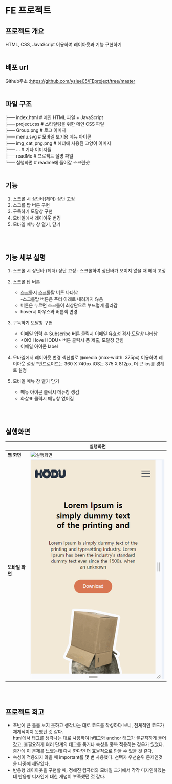 # FE 프로젝트
## 프로젝트 개요
HTML, CSS, JavaScript 이용하여 레이아웃과 기능 구현하기
 <br> <br> 

## 배포 url
Github주소 :https://github.com/yslee05/FEproject/tree/master
 <br> <br> 

## 파일 구조
├── index.html               # 메인 HTML 파일 + JavaScript  
├── project.css              # 스타일링을 위한 메인 CSS 파일  
├── Group.png            # 로고 이미지  
├── menu.svg             # 모바일 보기용 메뉴 아이콘  
├── img_cat_png.png      # 헤더에 사용된 고양이 이미지  
├── ...                  # 기타 이미지들  
├── readMe                    # 프로젝트 설명 파일  
└── 실행화면            #  readme에 들어갈 스크린샷
<br> <br> 

## 기능
1. 스크롤 시 상단바(헤더) 상단 고정
2. 스크롤 탑 버튼 구현
3. 구독하기 모달창 구현
4. 모바일에서 레이아웃 변경
5. 모바일 메뉴 창 열기, 닫기
   
<br> <br>  
## 기능 세부 설명
1. 스크롤 시 상단바 (헤더) 상단 고정
     : 스크롤하여 상단바가 보이지 않을 때 헤더 고정   
 
2. 스크롤 탑 버튼
   - 스크롤시 스크롤탑 버튼 나타남     
   -스크롤탑 버튼은 푸터 아래로 내려가지 않음      
   - 버튼은 누르면 스크롤이 최상단으로 부드럽게 올라감
   - hover시 마우스와 버튼색 변경
  
3. 구독하기 모달창 구현
   - 이메일 입력 후 Subscribe 버튼 클릭시 이메일 유효성 검사,모달창 나타남  
   - <OK! I love HODU> 버튼 클릭시 폼 제출, 모달창 닫힘
   - 이메일 아이콘 label

4. 모바일에서 레이아웃 변경
   섹션별로 @media (max-width: 375px) 이용하여 레이아웃 설정 
   *안드로이드는 360 X 740px  iOS는 375 X 812px, 더 큰 ios를 경계로 설정

5. 모바일 메뉴 창 열기 닫기
   - 메뉴 아이콘 클릭시 메뉴창 생김
   - 화살표 클릭시 메뉴창 없어짐

<br> <br>  

## 실행화면
|                | 실행화면                                           |
|----------------|---------------------------------------------------|
| **웹 화면**    | ![실행화면](./실행화면/웹움짤.gif)                |  
| **모바일 화면**| ![실행화면](./실행화면/모바일움짤.gif)            |

     
<br> <br> 
## 프로젝트 회고
- 초반에 큰 틀을 보지 못하고 생각나는 대로 코드를 작성하다 보니, 전체적인 코드가 체계적이지 못했던 것 같다.   
html에서 태그를 생각나는 대로 사용하여 h태그와 anchor 태그가 불규칙하게 들어갔고, 불필요하게 여러 단계의 태그를 묶거나 속성을 중복 적용하는 경우가 있었다.   
중간에 이 문제를 느꼈는데 다시 한다면 더 효율적으로 만들 수 있을 것 같다.  
- 속성이 적용되지 않을 때 important를 몇 번 사용했다. 선택자 우선순위 문제인것을 나중에 깨달았다.  
- 반응형 레이아웃을 구현할 때, 정해진 컴퓨터와 모바일 크기에서 각각 디자인하였는데 반응형 디자인에 대한 개념이 부족했던 것 같다.


